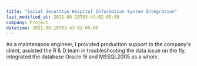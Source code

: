 ```yaml
---
title: "Social Security& Hospital Information System Integration"
last_modified_at: 2021-08-18T03:43:02-05:00
company: Project
datetime: 2021-08-18T03:43:02-05:00
---
```


As a maintenance engineer, I provided production support to the company's client, assisted the R & D team in troubleshooting the data issue on the fly, integrated the database Oracle 9i and MSSQL2005 as a whole. 
